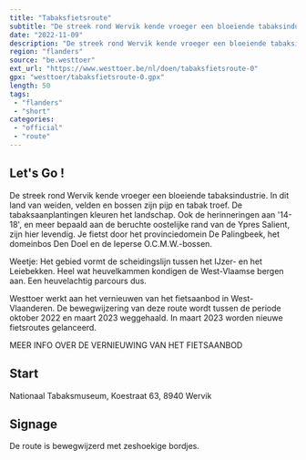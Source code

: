 ```yaml
---
title: "Tabaksfietsroute"
subtitle: "De streek rond Wervik kende vroeger een bloeiende tabaksindustrie"
date: "2022-11-09"
description: "De streek rond Wervik kende vroeger een bloeiende tabaksindustrie"
region: "flanders"
source: "be.westtoer"
ext_url: "https://www.westtoer.be/nl/doen/tabaksfietsroute-0"
gpx: "westtoer/tabaksfietsroute-0.gpx"
length: 50
tags:
 - "flanders"
 - "short"
categories:
 - "official"
 - "route"
---
```


## Let's Go ! 

De streek rond Wervik kende vroeger een bloeiende tabaksindustrie. In dit land van weiden, velden en bossen zijn pijp en tabak troef. De tabaksaanplantingen kleuren het landschap. Ook de herinneringen aan '14-18', en meer bepaald aan de beruchte oostelijke rand van de Ypres Salient, zijn hier levendig. Je fietst door het provinciedomein De Palingbeek, het domeinbos Den Doel en de Ieperse O.C.M.W.-bossen.

Weetje: Het gebied vormt de scheidingslijn tussen het IJzer- en het Leiebekken. Heel wat heuvelkammen kondigen de West-Vlaamse bergen aan. Een heuvelachtig parcours dus.

Westtoer werkt aan het vernieuwen van het fietsaanbod in West-Vlaanderen. De bewegwijzering van deze route wordt tussen de periode oktober 2022 en maart 2023 weggehaald. In maart 2023 worden nieuwe fietsroutes gelanceerd.

MEER INFO OVER DE VERNIEUWING VAN HET FIETSAANBOD

## Start

Nationaal Tabaksmuseum, Koestraat 63, 8940 Wervik

## Signage

De route is bewegwijzerd met zeshoekige bordjes.
